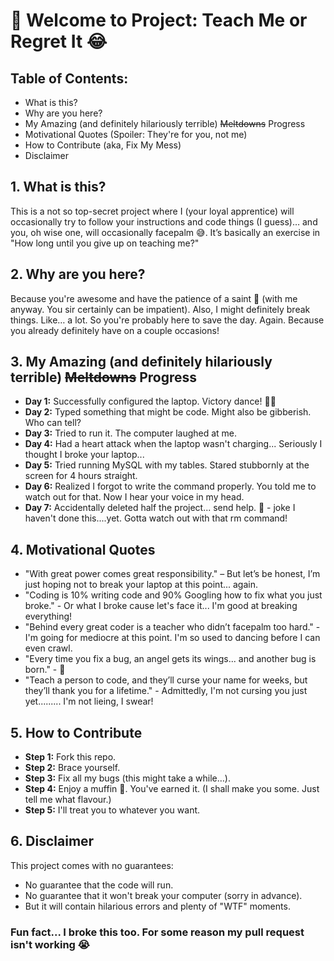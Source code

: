 # 🚀 Welcome to Project: Teach Me or Regret It 😂

## **Table of Contents:**

- What is this?
- Why are you here?
- My Amazing (and definitely hilariously terrible) ~~Meltdowns~~ Progress
- Motivational Quotes (Spoiler: They're for you, not me)
- How to Contribute (aka, Fix My Mess)
- Disclaimer

## **1. What is this?**

This is a not so top-secret project where I (your loyal apprentice) will occasionally try to follow your instructions and code things (I guess)… and you, oh wise one, will occasionally facepalm 😅. It’s basically an exercise in "How long until you give up on teaching me?"

## **2. Why are you here?**

Because you're awesome and have the patience of a saint 🧘 (with me anyway. You sir certainly can be impatient). Also, I might definitely break things. Like… a lot. So you're probably here to save the day. Again. Because you already definitely have on a couple occasions!

## **3. My Amazing (and definitely hilariously terrible) ~~Meltdowns~~ Progress**

- **Day 1:** Successfully configured the laptop. Victory dance! 💃🎉
- **Day 2:** Typed something that might be code. Might also be gibberish. Who can tell?
- **Day 3:** Tried to run it. The computer laughed at me.
- **Day 4:** Had a heart attack when the laptop wasn't charging... Seriously I thought I broke your laptop...
- **Day 5:** Tried running MySQL with my tables. Stared stubbornly at the screen for 4 hours straight. 
- **Day 6:** Realized I forgot to write the command properly. You told me to watch out for that. Now I hear your voice in my head.
- **Day 7:** Accidentally deleted half the project... send help. 😬 - joke I haven't done this....yet. Gotta watch out with that rm command!

## **4. Motivational Quotes**

- "With great power comes great responsibility." – But let’s be honest, I’m just hoping not to break your laptop at this point... again.
- "Coding is 10% writing code and 90% Googling how to fix what you just broke." - Or what I broke cause let's face it... I'm good at breaking everything!
- "Behind every great coder is a teacher who didn’t facepalm too hard." - I'm going for mediocre at this point. I'm so used to dancing before I can even crawl.
- "Every time you fix a bug, an angel gets its wings... and another bug is born." - 👼
- "Teach a person to code, and they’ll curse your name for weeks, but they’ll thank you for a lifetime." - Admittedly, I'm not cursing you just yet......... I'm not lieing, I swear!

## **5. How to Contribute**

- **Step 1:** Fork this repo.
- **Step 2:** Brace yourself.
- **Step 3:** Fix all my bugs (this might take a while…).
- **Step 4:** Enjoy a muffin 🧁. You've earned it. (I shall make you some. Just tell me what flavour.)
- **Step 5:** I'll treat you to whatever you want.

## **6. Disclaimer**

This project comes with no guarantees:

- No guarantee that the code will run.
- No guarantee that it won't break your computer (sorry in advance).
- But it will contain hilarious errors and plenty of "WTF" moments.

### Fun fact... I broke this too. For some reason my pull request isn't working 😭

